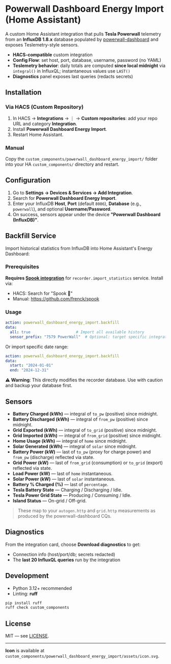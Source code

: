 # Powerwall Dashboard Energy Import (Home Assistant)

A custom Home Assistant integration that pulls **Tesla Powerwall** telemetry from an **InfluxDB 1.8.x** database populated by [powerwall-dashboard](https://github.com/jasonacox/powerwall-dashboard) and exposes Teslemetry-style sensors.

- **HACS-compatible** custom integration
- **Config Flow**: set host, port, database, username, password (no YAML)
- **Teslemetry behavior**: daily totals are computed **since local midnight** via `integral()` in InfluxQL; instantaneous values use `LAST()`
- **Diagnostics** panel exposes last queries (redacts secrets)

## Installation

### Via HACS (Custom Repository)
1. In HACS → **Integrations** → ⋮ → **Custom repositories**: add your repo URL and category **Integration**.
2. Install **Powerwall Dashboard Energy Import**.
3. Restart Home Assistant.

### Manual
Copy the `custom_components/powerwall_dashboard_energy_import/` folder into your HA `custom_components/` directory and restart.

## Configuration
1. Go to **Settings → Devices & Services → Add Integration**.
2. Search for **Powerwall Dashboard Energy Import**.
3. Enter your InfluxDB **Host**, **Port** (default `8086`), **Database** (e.g., `powerwall`), and optional **Username/Password**.
4. On success, sensors appear under the device **"Powerwall Dashboard (InfluxDB)"**.

## Backfill Service
Import historical statistics from InfluxDB into Home Assistant's Energy Dashboard:

### Prerequisites
**Requires [Spook integration](https://github.com/frenck/spook)** for `recorder.import_statistics` service. Install via:
- HACS: Search for "Spook 👻"  
- Manual: https://github.com/frenck/spook

### Usage
```yaml
action: powerwall_dashboard_energy_import.backfill
data:
  all: true                    # Import all available history
  sensor_prefix: "7579 PowerWall"  # Optional: target specific integration
```

Or import specific date range:
```yaml
action: powerwall_dashboard_energy_import.backfill
data:
  start: "2024-01-01"
  end: "2024-12-31"
```

⚠️ **Warning**: This directly modifies the recorder database. Use with caution and backup your database first.

## Sensors
- **Battery Charged (kWh)** — integral of `to_pw` (positive) since midnight.
- **Battery Discharged (kWh)** — integral of `from_pw` (positive) since midnight.
- **Grid Exported (kWh)** — integral of `to_grid` (positive) since midnight.
- **Grid Imported (kWh)** — integral of `from_grid` (positive) since midnight.
- **Home Usage (kWh)** — integral of `home` since midnight.
- **Solar Generated (kWh)** — integral of `solar` since midnight.
- **Battery Power (kW)** — last of `to_pw` (proxy for charge power) and `from_pw` (discharge) reflected via state.
- **Grid Power (kW)** — last of `from_grid` (consumption) or `to_grid` (export) reflected via state.
- **Load Power (kW)** — last of `home` instantaneous.
- **Solar Power (kW)** — last of `solar` instantaneous.
- **Battery % Charged (%)** — last of `percentage`.
- **Tesla Battery State** — Charging / Discharging / Idle.
- **Tesla Power Grid State** — Producing / Consuming / Idle.
- **Island Status** — On-grid / Off-grid.

> These map to your `autogen.http` and `grid.http` measurements as produced by the powerwall-dashboard CQs.

## Diagnostics
From the integration card, choose **Download diagnostics** to get:
- Connection info (host/port/db; secrets redacted)
- The **last 20 InfluxQL queries** run by the integration

## Development
- Python 3.12+ recommended
- Linting: **ruff**

```bash
pip install ruff
ruff check custom_components
```

## License
MIT — see [LICENSE](LICENSE).

---

**Icon** is available at `custom_components/powerwall_dashboard_energy_import/assets/icon.svg`.
